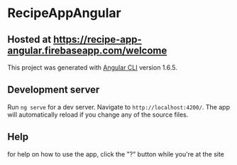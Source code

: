 # RecipeAppAngular

## Hosted at https://recipe-app-angular.firebaseapp.com/welcome

This project was generated with [Angular CLI](https://github.com/angular/angular-cli) version 1.6.5.

## Development server

Run `ng serve` for a dev server. Navigate to `http://localhost:4200/`. The app will automatically reload if you change any of the source files.

## Help

for help on how to use the app, click the "?" button while you're at the site
